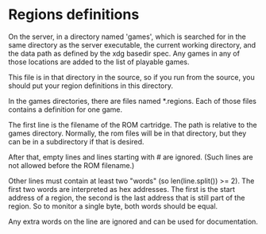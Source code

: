 # Regions definitions

On the server, in a directory named 'games', which is searched for in the same
directory as the server executable, the current working directory, and the data
path as defined by the xdg basedir spec. Any games in any of those locations
are added to the list of playable games.

This file is in that directory in the source, so if you run from the source,
you should put your region definitions in this directory.

In the games directories, there are files named \*.regions. Each of those files
contains a definition for one game.

The first line is the filename of the ROM cartridge. The path is relative to
the games directory. Normally, the rom files will be in that directory, but
they can be in a subdirectory if that is desired.

After that, empty lines and lines starting with # are ignored. (Such lines are
not allowed before the ROM filename.)

Other lines must contain at least two "words" (so len(line.split()) >= 2). The
first two words are interpreted as hex addresses. The first is the start
address of a region, the second is the last address that is still part of the
region. So to monitor a single byte, both words should be equal.

Any extra words on the line are ignored and can be used for documentation.
